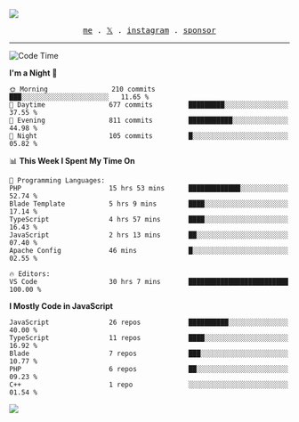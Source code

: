 <img style="bottom: 800px;" src="https://imgur.com/rilHVxA.png"/>
<p align="center">
  <samp>
    <a href="https://fayln.com">me</a> .
    <!-- <a href="https://fayln.com/projects">projects</a> . -->
    <a href="https://go.fayln.com/twitter">𝕏</a> .
    <a href="https://go.fayln.com/instagram">instagram</a> .
<!--     <a href="https://go.fayln.com/polywork">polywork</a> . -->
    <a href="https://github.com/sponsors/faridhnzz">sponsor</a>
  </samp>
</p>

---
<!--START_SECTION:waka-->
![Code Time](http://img.shields.io/badge/Code%20Time-2%2C962%20hrs%2046%20mins-blue)

**I'm a Night 🦉** 

```text
🌞 Morning                210 commits         ███░░░░░░░░░░░░░░░░░░░░░░   11.65 % 
🌆 Daytime                677 commits         █████████░░░░░░░░░░░░░░░░   37.55 % 
🌃 Evening                811 commits         ███████████░░░░░░░░░░░░░░   44.98 % 
🌙 Night                  105 commits         █░░░░░░░░░░░░░░░░░░░░░░░░   05.82 % 
```


📊 **This Week I Spent My Time On** 

```text
💬 Programming Languages: 
PHP                      15 hrs 53 mins      █████████████░░░░░░░░░░░░   52.74 % 
Blade Template           5 hrs 9 mins        ████░░░░░░░░░░░░░░░░░░░░░   17.14 % 
TypeScript               4 hrs 57 mins       ████░░░░░░░░░░░░░░░░░░░░░   16.43 % 
JavaScript               2 hrs 13 mins       ██░░░░░░░░░░░░░░░░░░░░░░░   07.40 % 
Apache Config            46 mins             █░░░░░░░░░░░░░░░░░░░░░░░░   02.55 % 

🔥 Editors: 
VS Code                  30 hrs 7 mins       █████████████████████████   100.00 % 
```

**I Mostly Code in JavaScript** 

```text
JavaScript               26 repos            ██████████░░░░░░░░░░░░░░░   40.00 % 
TypeScript               11 repos            ████░░░░░░░░░░░░░░░░░░░░░   16.92 % 
Blade                    7 repos             ███░░░░░░░░░░░░░░░░░░░░░░   10.77 % 
PHP                      6 repos             ██░░░░░░░░░░░░░░░░░░░░░░░   09.23 % 
C++                      1 repo              ░░░░░░░░░░░░░░░░░░░░░░░░░   01.54 % 
```




<!--END_SECTION:waka-->

![](https://hit.yhype.me/github/profile?user_id=29797712)
